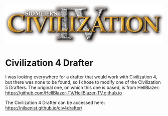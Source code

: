 <img src="img/logo.png" title="Sid Meier's Civilization IV" alt="logo">

# Civilization 4 Drafter

I was looking everywhere for a drafter that would work with Civilization 4, but there was none to be found, so I chose to modify one of the Civilization 5 Drafters. The original one, on which this one is based, is from HellBlazer: https://github.com/HellBlazer-TV/HellBlazer-TV.github.io

The Civilization 4 Drafter can be accessed here: https://nilsenist.github.io/civ4drafter/
